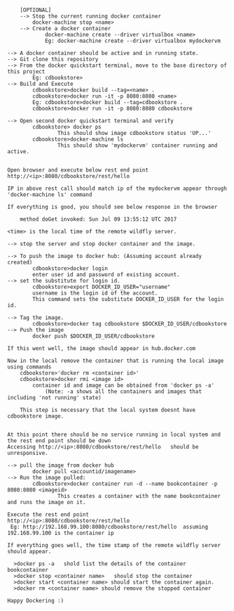 		[OPTIONAL]
		--> Stop the current running docker container
			docker-machine stop <name>
		--> Create a docker container
				docker-machine create --driver virtualbox <name>
				Eg: docker-machine create --driver virtualbox mydockervm
	
	--> A docker container should be active and in running state.
	--> Git clone this repository
	--> From the docker quickstart terminal, move to the base directory of this project
			Eg: cdbookstore>
	--> Build and Execute
			cdbookstore>docker build --tag=<name> .
			cdbookstore>docker run -it -p 8080:8080 <name>
			Eg: cdbookstore>docker build --tag=cdbookstore .
			cdbookstore>docker run -it -p 8080:8080 cdbookstore
	
	--> Open second docker quickstart terminal and verify 
			cdbookstore> docker ps
					This should show image cdbookstore status 'UP...'
			cdbookstore>docker-machine ls
					This should show 'mydockervm' container running and active.


	Open browser and execute below rest end point
	http://<ip>:8080/cdbookstore/rest/hello

	IP in above rest call should match ip of the mydockervm appear through 'docker-machine ls' command

	If everything is good, you should see below response in the browser

		method doGet invoked: Sun Jul 09 13:55:12 UTC 2017

	<time> is the local time of the remote wildfly server.

	--> stop the server and stop docker container and the image.

	-->	To push the image to docker hub: (Assuming account already created)
			cdbookstore>docker login
			enter user id and password of existing account.
	-->	set the substitute for login id.
			cdbookstore>export DOCKER_ID_USER="username"
			username is the login id of the account.
			This command sets the substitute DOCKER_ID_USER for the login id.

	-->	Tag the image.		
			cdbookstore>docker tag cdbookstore $DOCKER_ID_USER/cdbookstore
	--> Push the image
			docker push $DOCKER_ID_USER/cdbookstore

	If this went well, the image should appear in hub.docker.com

	Now in the local remove the container that is running the local image using commands
		cdbookstore>'docker rm <container id>'		
		cdbookstore>docker rmi <image id>
			container id and image can be obtained from 'docker ps -a'
				(Note: -a shows all the containers and images that including 'not running' state)

		This step is necessary that the local system doesnt have cdbookstore image.


	At this point there should be no service running in local system and the rest end point should be down
	Accessing http://<ip>:8080/cdbookstore/rest/hello	should be unresponsive.

	--> pull the image from docker hub
			docker pull <accountid/imagename>
	--> Run the image pulled:
			cdbookstore>docker container run -d --name bookcontainer -p 8080:8080 <imageid>
                    This creates a container with the name bookcontainer and runs the image on it.     
	
	Execute the rest end point
	http://<ip>:8080/cdbookstore/rest/hello		
	 Eg: http://192.168.99.100:8080/cdbookstore/rest/hello  assuming 192.168.99.100 is the container ip

	If everything goes well, the time stamp of the remote wildfly server should appear.
    
      >docker ps -a   shold list the details of the container bookcontainer 
      >docker stop <container name>   should stop the container
      >docker start <container name> should start the container again.
      >docker rm <container name> should remove the stopped container 
	
	Happy Dockering :)

